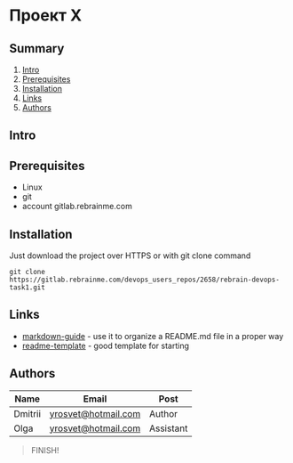 # Проект Х

## Summary

1. [Intro](#Intro)
2. [Prerequisites](#Prerequisites) 
3. [Installation](#Installation)
4. [Links](#Links)
5. [Authors](#authors)


## Intro



## Prerequisites

* Linux
* git
* account gitlab.rebrainme.com


## Installation

Just download the project over HTTPS or with git clone command

```shell
git clone https://gitlab.rebrainme.com/devops_users_repos/2658/rebrain-devops-task1.git
```

## Links

  * [markdown-guide](https://guides.github.com/features/mastering-markdown/) - use it
  to organize a README.md file in a proper way
  * [readme-template](https://raw.githubusercontent.com/PurpleBooth/a-good-readme-template/main/README.md) - good template 
  for starting

## Authors

| Name | Email | Post |
| -------- | -------- | -------- |
| Dmitrii    | yrosvet@hotmail.com    | Author  |
| Olga    |yrosvet@hotmail.com  |   Assistant |


> FINISH!






